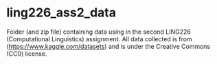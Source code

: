 # ling226_ass2_data
Folder (and zip file) containing data using in the second LING226 (Computational Linguistics) assignment. All data collected is from (https://www.kaggle.com/datasets) and is under the Creative Commons (CC0) license.
